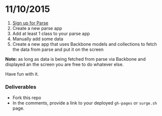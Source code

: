 # 11/10/2015



1. [Sign up for Parse](https://www.parse.com/signup)
2. Create a new parse app
3. Add at least 1 class to your parse app
4. Manually add some data
5. Create a new app that uses Backbone models and collections to fetch the data from parse and put it on the screen

__Note:__ as long as data is being fetched from parse via Backbone and displayed an the screen you are free to do whatever else.

Have fun with it.


### Deliverables

* Fork this repo
* In the comments, provide a link to your deployed `gh-pages` or `surge.sh` page.
